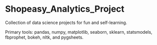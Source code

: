 # Shopeasy_Analytics_Project
Collection of data science projects for fun and self-learning.

Primary tools: pandas, numpy, matplotlib, seaborn, sklearn, statsmodels, fbprophet, bokeh, nltk, and pygsheets.
